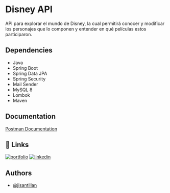 
# Disney API

API para explorar el mundo de Disney, la cual permitirá conocer y modificar los
personajes que lo componen y entender en qué películas estos participaron.

## Dependencies

- Java
- Spring Boot
- Spring Data JPA
- Spring Security
- Mail Sender
- MySQL 8
- Lombok
- Maven



## Documentation

[Postman Documentation  ](https://linktodocumentation)


## 🔗 Links
[![portfolio](https://img.shields.io/badge/my_portfolio-000?style=for-the-badge&logo=ko-fi&logoColor=white)](https://jisantillan.github.io/)
[![linkedin](https://img.shields.io/badge/linkedin-0A66C2?style=for-the-badge&logo=linkedin&logoColor=white)](https://www.linkedin.com/in/javiersantillan1/)


## Authors

- [@jisantillan](https://www.github.com/jisantillan)





